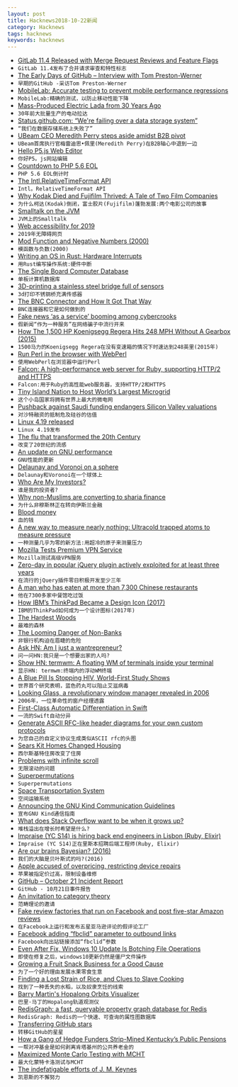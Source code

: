 ```yaml
---
layout: post
title: Hacknews2018-10-22新闻
category: Hacknews
tags: hacknews
keywords: hacknews
---
```




- [GitLab 11.4 Released with Merge Request Reviews and Feature Flags](https://about.gitlab.com/2018/10/22/gitlab-11-4-released/)
- `GitLab 11.4发布了合并请求审查和特性标志`
- [The Early Days of GitHub – Interview with Tom Preston-Werner](https://www.heavybit.com/library/podcasts/enterpriseready/ep-2-the-early-days-of-github-with-tom-preston-werner/)
- `早期的GitHub -采访Tom Preston-Werner`
- [MobileLab: Accurate testing to prevent mobile performance regressions](https://code.fb.com/android/mobilelab/)
- `MobileLab:精确的测试，以防止移动性能下降`
- [Mass-Produced Electric Lada from 30 Years Ago](http://englishrussia.com/2018/09/04/soviet-tesla-electric-lada-from-30-years-ago-that-was-mass-produced/)
- `30年前大批量生产的电动拉达`
- [Status.github.com: “We&#39;re failing over a data storage system”](item?id=18271180)
- `“我们在数据存储系统上失败了”`
- [UBeam CEO Meredith Perry steps aside amidst B2B pivot](https://techcrunch.com/2018/09/20/ubeam/)
- `UBeam首席执行官梅雷迪思•佩里(Meredith Perry)在B2B轴心中退到一边`
- [Hello P5.js Web Editor](https://medium.com/processing-foundation/hello-p5-js-web-editor-b90b902b74cf)
- `你好P5。js网站编辑`
- [Countdown to PHP 5.6 EOL](https://countdownto.xyz/c/E29A99EFB88F-PHP-56-EOL-jnk59q27)
- `PHP 5.6 EOL倒计时`
- [The Intl.RelativeTimeFormat API](https://developers.google.com/web/updates/2018/10/intl-relativetimeformat)
- `Intl。RelativeTimeFormat API`
- [Why Kodak Died and Fujifilm Thrived: A Tale of Two Film Companies](http://petapixel.com/2018/10/19/why-kodak-died-and-fujifilm-thrived-a-tale-of-two-film-companies/)
- `为什么柯达(Kodak)倒闭，富士胶片(Fujifilm)蓬勃发展:两个电影公司的故事`
- [Smalltalk on the JVM](http://www.redline.st/)
- `JVM上的Smalltalk`
- [Web accessibility for 2019](https://blog.sourcerer.io/building-web-accessibility-in-2019-b4bf16ef5754)
- `2019年无障碍网页`
- [Mod Function and Negative Numbers (2000)](http://mathforum.org/library/drmath/view/52343.html)
- `模函数与负数(2000)`
- [Writing an OS in Rust: Hardware Interrupts](https://os.phil-opp.com/hardware-interrupts/)
- `用Rust编写操作系统:硬件中断`
- [The Single Board Computer Database](https://www.board-db.org)
- `单板计算机数据库`
- [3D-printing a stainless steel bridge full of sensors](https://mx3d.com/smart-bridge/)
- `3d打印不锈钢桥充满传感器`
- [The BNC Connector and How It Got That Way](https://hackaday.com/2018/10/19/the-bnc-connector-and-how-it-got-that-way/)
- `BNC连接器和它是如何做到的`
- [Fake news ‘as a service’ booming among cybercrooks](https://www.theregister.co.uk/2017/11/17/fake_news_as_a_service/)
- `假新闻“作为一种服务”在网络骗子中流行开来`
- [How The 1,500 HP Koenigsegg Regera Hits 248 MPH Without A Gearbox (2015)](https://jalopnik.com/how-the-1-500-hp-koenigsegg-regera-hits-248-mph-without-1689181377)
- `1500马力的Koenigsegg Regera在没有变速箱的情况下时速达到248英里(2015年)`
- [Run Perl in the browser with WebPerl](https://webperl.zero-g.net/)
- `使用WebPerl在浏览器中运行Perl`
- [Falcon: A high-performance web server for Ruby, supporting HTTP/2 and HTTPS](https://github.com/socketry/falcon)
- `Falcon:用于Ruby的高性能web服务器，支持HTTP/2和HTTPS`
- [Tiny Island Nation to Host World’s Largest Microgrid](https://www.scientificamerican.com/article/tiny-island-nation-to-host-worlds-largest-microgrid/)
- `这个小岛国家将拥有世界上最大的微电网`
- [Pushback against Saudi funding endangers Silicon Valley valuations](https://www.epsilontheory.com/funding-secured/)
- `对沙特融资的抵制危及硅谷的估值`
- [Linux 4.19 released](https://lkml.org/lkml/2018/10/22/184)
- `Linux 4.19发布`
- [The flu that transformed the 20th Century](http://www.bbc.com/future/story/20181016-the-flu-that-transformed-the-20th-century)
- `改变了20世纪的流感`
- [An update on GNU performance](https://community.arm.com/tools/b/blog/posts/update-on-gnu-performance)
- `GNU性能的更新`
- [Delaunay and Voronoi on a sphere](https://www.redblobgames.com/x/1842-delaunay-voronoi-sphere/)
- `Delaunay和Voronoi在一个球体上`
- [Who Are My Investors?](https://avc.com/2018/10/who-are-my-investors/)
- `谁是我的投资者?`
- [Why non-Muslims are converting to sharia finance](https://www.economist.com/britain/2018/10/20/why-non-muslims-are-converting-to-sharia-finance)
- `为什么非穆斯林正在转向伊斯兰金融`
- [Blood money](https://techcrunch.com/2018/10/21/blood-money/)
- `血的钱`
- [A new way to measure nearly nothing: Ultracold trapped atoms to measure pressure](https://phys.org/news/2018-10-ultracold-atoms-pressure.html)
- `一种测量几乎为零的新方法:用超冷的原子来测量压力`
- [Mozilla Tests Premium VPN Service](https://www.ghacks.net/2018/10/21/mozilla-tests-premium-vpn-service/)
- `Mozilla测试高级VPN服务`
- [Zero-day in popular jQuery plugin actively exploited for at least three years](https://www.zdnet.com/article/zero-day-in-popular-jquery-plugin-actively-exploited-for-at-least-three-years/)
- `在流行的jQuery插件零日积极开发至少三年`
- [A man who has eaten at more than 7,300 Chinese restaurants](https://www.scmp.com/magazines/post-magazine/long-reads/article/2169154/man-who-has-eaten-more-7300-chinese-restaurants)
- `他在7300多家中餐馆吃过饭`
- [How IBM’s ThinkPad Became a Design Icon (2017)](https://www.fastcompany.com/90145427/how-ibms-thinkpad-became-a-design-icon)
- `IBM的ThinkPad如何成为一个设计图标(2017年)`
- [The Hardest Woods](https://www.wood-database.com/wood-articles/top-ten-hardest-woods/)
- `最难的森林`
- [The Looming Danger of Non-Banks](https://www.axios.com/prudential-non-banks-future-financial-crises-f21319bf-7104-4109-9f11-a8d369110e0c.html)
- `非银行机构迫在眉睫的危险`
- [Ask HN: Am I just a wantrepreneur?](item?id=18267468)
- `问一问HN:我只是一个想要出家的人吗?`
- [Show HN: termwm: A floating WM of terminals inside your terminal](https://gitlab.com/jD91mZM2/termwm)
- `显示HN: termwm:终端内的浮动WM终端`
- [A Blue Pill Is Stopping HIV, World-First Study Shows](https://www.bloomberg.com/news/articles/2018-10-17/a-blue-pill-is-stopping-hiv-world-first-study-shows)
- `世界首个研究表明，蓝色药丸可以阻止艾滋病毒`
- [Looking Glass, a revolutionary window manager revealed in 2006](item?id=18267288)
- `2006年，一位革命性的窗户经理透露`
- [First-Class Automatic Differentiation in Swift](https://gist.github.com/rxwei/30ba75ce092ab3b0dce4bde1fc2c9f1d)
- `一流的Swift自动分异`
- [Generate ASCII RFC-like header diagrams for your own custom protocols](http://www.luismg.com/protocol/)
- `为您自己的自定义协议生成类似ASCII rfc的头图`
- [Sears Kit Homes Changed Housing](https://www.curbed.com/2018/10/16/17984616/sears-catalog-home-kit-mail-order-prefab-housing)
- `西尔斯基特住房改变了住房`
- [Problems with infinite scroll](https://logrocket.com/blog/infinite-scroll/)
- `无限滚动的问题`
- [Superpermutations](http://www.gregegan.net/SCIENCE/Superpermutations/Superpermutations.html)
- `Superpermutations`
- [Space Transportation System](https://en.wikipedia.org/wiki/Space_Transportation_System)
- `空间运输系统`
- [Announcing the GNU Kind Communication Guidelines](http://lists.gnu.org/archive/html/info-gnu/2018-10/msg00001.html)
- `宣布GNU Kind通信指南`
- [What does Stack Overflow want to be when it grows up?](https://blog.codinghorror.com/what-does-stack-overflow-want-to-be-when-it-grows-up/)
- `堆栈溢出在增长时希望是什么?`
- [Impraise (YC S14) is hiring back end engineers in Lisbon (Ruby, Elixir)](http://jobs.impraise.com/o/backend-developer-ruby-based-in-lisbon-portugal)
- `Impraise (YC S14)正在里斯本招聘后端工程师(Ruby, Elixir)`
- [Are our brains Bayesian? (2016)](https://rss.onlinelibrary.wiley.com/doi/full/10.1111/j.1740-9713.2016.00935.x)
- `我们的大脑是贝叶斯式的吗?(2016)`
- [Apple accused of overpricing, restricting device repairs](https://www.cbc.ca/news/thenational/complete-control-apple-accused-of-overpricing-restricting-device-repairs-1.4859099)
- `苹果被指定价过高，限制设备维修`
- [GitHub – October 21 Incident Report](https://blog.github.com/2018-10-21-october21-incident-report/)
- `GitHub - 10月21日事件报告`
- [An invitation to category theory](http://chalkdustmagazine.com/features/an-invitation-to-category-theory/)
- `范畴理论的邀请`
- [Fake review factories that run on Facebook and post five-star Amazon reviews](https://www.theguardian.com/money/2018/oct/20/facebook-fake-amazon-review-factories-uncovered-which-investigation)
- `在Facebook上运行和发布五星亚马逊评论的假评论工厂`
- [Facebook adding “fbclid” parameter to outbound links](http://thisinterestsme.com/facebook-fbclid-parameter/)
- `Facebook向出站链接添加“fbclid”参数`
- [Even After Fix, Windows 10 Update Is Botching File Operations](https://www.gizmodo.com.au/2018/10/even-after-microsofts-fix-windows-10s-1809-update-is-still-botching-file-operations/)
- `即使在修复之后，windows10更新仍然是僵尸文件操作`
- [Growing a Fruit Snack Business for a Good Cause](https://www.starterstory.com/stories/peaceful-fruits)
- `为了一个好的理由发展水果零食生意`
- [Finding a Lost Strain of Rice, and Clues to Slave Cooking](https://www.nytimes.com/2018/02/13/dining/hill-rice-slave-history.html)
- `找到了一种丢失的水稻，以及奴隶烹饪的线索`
- [Barry Martin&#39;s Hopalong Orbits Visualizer](https://iacopoapps.appspot.com/hopalongwebgl/)
- `巴里·马丁的Hopalong轨道观测仪`
- [RedisGraph: a fast, queryable property graph database for Redis](https://oss.redislabs.com/redisgraph/)
- `RedisGraph: Redis的一个快速、可查询的属性图数据库`
- [Transferring GitHub stars](https://francisco.io/blog/transferring-github-stars/)
- `转移GitHub的星星`
- [How a Gang of Hedge Funders Strip-Mined Kentucky’s Public Pensions](https://static.theintercept.com/amp/kentucky-pensions-crisis-hedge-funds.html)
- `一帮对冲基金是如何剥离肯塔基州的公共养老金的`
- [Maximized Monte Carlo Testing with MCHT](https://ntguardian.wordpress.com/2018/10/22/maximized-monte-carlo-testing-mcht/)
- `最大化蒙特卡洛测试与MCHT`
- [The indefatigable efforts of J. M. Keynes](https://www.the-tls.co.uk/articles/public/jm-keynes-footnotes-to-plato/)
- `凯恩斯的不懈努力`

